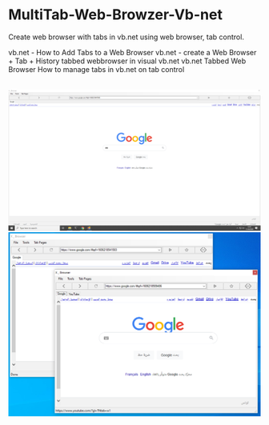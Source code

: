 # MultiTab-Web-Browzer-Vb-net

Create web browser with tabs in vb.net using web browser, tab control.

vb.net - How to Add Tabs to a Web Browser
vb.net - create a Web Browser + Tab + History
tabbed webbrowser in visual vb.net
vb.net Tabbed Web Browser
How to manage tabs in vb.net on tab control

<br>
<img src="img1.PNG">
<br>
<img src="img2.PNG">
